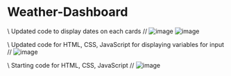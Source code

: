 # Weather-Dashboard

\\      Updated code to display dates on each cards     //
![image](https://user-images.githubusercontent.com/79474830/114649549-56d16600-9ca6-11eb-96d7-b944c0a74898.png)
![image](https://user-images.githubusercontent.com/79474830/114649632-7c5e6f80-9ca6-11eb-9e5b-8d64aaa63d66.png)



\\      Updated code for HTML, CSS, JavaScript for displaying variables for input     //
![image](https://user-images.githubusercontent.com/79474830/114634458-2c70b000-9c88-11eb-9228-a2168650c484.png)


\\ Starting code for HTML, CSS, JavaScript //
![image](https://user-images.githubusercontent.com/79474830/114623156-7bace580-9c74-11eb-9c29-b5e70feb8224.png)
